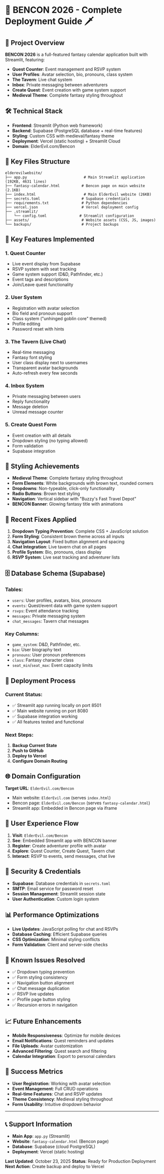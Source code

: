 # 🏰 BENCON 2026 - Complete Deployment Guide 🗡️

## 📖 **Project Overview**
**BENCON 2026** is a full-featured fantasy calendar application built with Streamlit, featuring:
- **Quest Counter**: Event management and RSVP system
- **User Profiles**: Avatar selection, bio, pronouns, class system
- **The Tavern**: Live chat system
- **Inbox**: Private messaging between adventurers
- **Create Quest**: Event creation with game system support
- **Medieval Theme**: Complete fantasy styling throughout

## 🛠️ **Technical Stack**
- **Frontend**: Streamlit (Python web framework)
- **Backend**: Supabase (PostgreSQL database + real-time features)
- **Styling**: Custom CSS with medieval/fantasy theme
- **Deployment**: Vercel (static hosting) + Streamlit Cloud
- **Domain**: ElderEvil.com/Bencon

## 📁 **Key Files Structure**
```
elderevilwebsite/
├── app.py                          # Main Streamlit application (192KB, 4631 lines)
├── fantasy-calendar.html          # Bencon page on main website (2.1KB)
├── index.html                      # Main ElderEvil website (26KB)
├── secrets.toml                   # Supabase credentials
├── requirements.txt               # Python dependencies
├── vercel.json                    # Vercel deployment config
├── .streamlit/
│   └── config.toml               # Streamlit configuration
├── assets/                        # Website assets (CSS, JS, images)
└── backups/                       # Project backups
```

## 🎨 **Key Features Implemented**

### **1. Quest Counter**
- Live event display from Supabase
- RSVP system with seat tracking
- Game system support (D&D, Pathfinder, etc.)
- Event tags and descriptions
- Join/Leave quest functionality

### **2. User System**
- Registration with avatar selection
- Bio field and pronoun support
- Class system ("unhinged goblin core" themed)
- Profile editing
- Password reset with hints

### **3. The Tavern (Live Chat)**
- Real-time messaging
- Fantasy font styling
- User class display next to usernames
- Transparent avatar backgrounds
- Auto-refresh every few seconds

### **4. Inbox System**
- Private messaging between users
- Reply functionality
- Message deletion
- Unread message counter

### **5. Create Quest Form**
- Event creation with all details
- Dropdown styling (no typing allowed)
- Form validation
- Supabase integration

## 🎯 **Styling Achievements**
- **Medieval Theme**: Complete fantasy styling throughout
- **Form Elements**: White backgrounds with brown text, rounded corners
- **Dropdowns**: Non-typeable, click-only functionality
- **Radio Buttons**: Brown text styling
- **Navigation**: Vertical sidebar with "Buzzy's Fast Travel Depot"
- **BENCON Banner**: Glowing fantasy title with animations

## 🔧 **Recent Fixes Applied**
1. **Dropdown Typing Prevention**: Complete CSS + JavaScript solution
2. **Form Styling**: Consistent brown theme across all inputs
3. **Navigation Layout**: Fixed button alignment and spacing
4. **Chat Integration**: Live tavern chat on all pages
5. **Profile System**: Bio, pronouns, class display
6. **RSVP System**: Live seat tracking and adventurer lists

## 🗄️ **Database Schema (Supabase)**
### **Tables:**
- `users`: User profiles, avatars, bios, pronouns
- `events`: Quest/event data with game system support
- `rsvps`: Event attendance tracking
- `messages`: Private messaging system
- `chat_messages`: Tavern chat messages

### **Key Columns:**
- `game_system`: D&D, Pathfinder, etc.
- `bio`: User biography text
- `pronouns`: User pronoun preferences
- `class`: Fantasy character class
- `seat_min`/`seat_max`: Event capacity limits

## 🚀 **Deployment Process**

### **Current Status:**
- ✅ Streamlit app running locally on port 8501
- ✅ Main website running on port 8080
- ✅ Supabase integration working
- ✅ All features tested and functional

### **Next Steps:**
1. **Backup Current State**
2. **Push to GitHub**
3. **Deploy to Vercel**
4. **Configure Domain Routing**

## 🌐 **Domain Configuration**
**Target URL**: `ElderEvil.com/Bencon`
- Main website: `ElderEvil.com` (serves `index.html`)
- Bencon page: `ElderEvil.com/Bencon` (serves `fantasy-calendar.html`)
- Streamlit app: Embedded in Bencon page via iframe

## 📱 **User Experience Flow**
1. **Visit**: `ElderEvil.com/Bencon`
2. **See**: Embedded Streamlit app with BENCON banner
3. **Register**: Create adventurer profile with avatar
4. **Explore**: Quest Counter, Create Quest, Tavern chat
5. **Interact**: RSVP to events, send messages, chat live

## 🔐 **Security & Credentials**
- **Supabase**: Database credentials in `secrets.toml`
- **SMTP**: Email service for password reset
- **Session Management**: Streamlit session state
- **User Authentication**: Custom login system

## 📊 **Performance Optimizations**
- **Live Updates**: JavaScript polling for chat and RSVPs
- **Database Caching**: Efficient Supabase queries
- **CSS Optimization**: Minimal styling conflicts
- **Form Validation**: Client and server-side checks

## 🐛 **Known Issues Resolved**
- ✅ Dropdown typing prevention
- ✅ Form styling consistency
- ✅ Navigation button alignment
- ✅ Chat message duplication
- ✅ RSVP live updates
- ✅ Profile page button styling
- ✅ Recursion errors in navigation

## 📈 **Future Enhancements**
- **Mobile Responsiveness**: Optimize for mobile devices
- **Email Notifications**: Quest reminders and updates
- **File Uploads**: Avatar customization
- **Advanced Filtering**: Quest search and filtering
- **Calendar Integration**: Export to personal calendars

## 🎉 **Success Metrics**
- **User Registration**: Working with avatar selection
- **Event Management**: Full CRUD operations
- **Real-time Features**: Chat and RSVP updates
- **Theme Consistency**: Medieval styling throughout
- **Form Usability**: Intuitive dropdown behavior

---

## 📞 **Support Information**
- **Main App**: `app.py` (Streamlit)
- **Website**: `fantasy-calendar.html` (Bencon page)
- **Database**: Supabase (cloud PostgreSQL)
- **Deployment**: Vercel (static hosting)

**Last Updated**: October 23, 2025
**Status**: Ready for Production Deployment
**Next Action**: Create backup and deploy to Vercel
